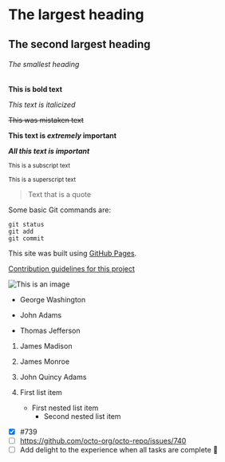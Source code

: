 # The largest heading

## The second largest heading

###### The smallest heading

**This is bold text**

*This text is italicized*

~~This was mistaken text~~

**This text is _extremely_ important**

***All this text is important***

<sub>This is a subscript text</sub>

<sup>This is a superscript text</sup>

> Text that is a quote

Some basic Git commands are:

```Git
git status
git add
git commit
```

This site was built using [GitHub Pages](https://pages.github.com/).



[Contribution guidelines for this project](docs/CONTRIBUTING.md)

![This is an image](https://myoctocat.com/assets/images/base-octocat.svg)

- George Washington
* John Adams

+ Thomas Jefferson

1. James Madison
2. James Monroe
3. John Quincy Adams

1. First list item
   - First nested list item
     - Second nested list item



- [x] #739
- [ ] https://github.com/octo-org/octo-repo/issues/740
- [ ] Add delight to the experience when all tasks are complete :tada: